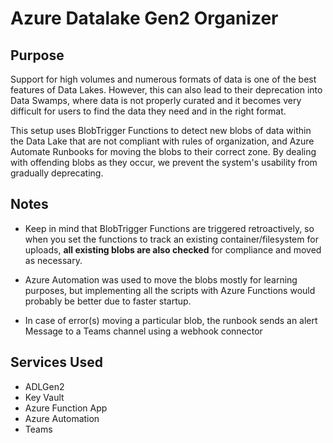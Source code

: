# Azure Datalake Gen2 Organizer

## Purpose
Support for high volumes and numerous formats of data is one of the best features of Data Lakes. However, this can also lead to their deprecation into Data Swamps, where data is not properly curated and it becomes very difficult for users to find the data they need and in the right format.

This setup uses BlobTrigger Functions to detect new blobs of data within the Data Lake that are not compliant with rules of organization, and Azure Automate Runbooks for moving the blobs to their correct zone. By dealing with offending blobs as they occur, we prevent the system's usability from gradually deprecating.


## Notes

- Keep in mind that BlobTrigger Functions are triggered retroactively, so when you set the functions to track an existing container/filesystem for uploads, **all existing blobs are also checked** for compliance and moved as necessary.

- Azure Automation was used to move the blobs mostly for learning purposes, but implementing all the scripts with Azure Functions would probably be better due to faster startup. 

- In case of error(s) moving a particular blob, the runbook sends an alert Message to a Teams channel using a webhook connector  


## Services Used

- ADLGen2
- Key Vault
- Azure Function App
- Azure Automation
- Teams
